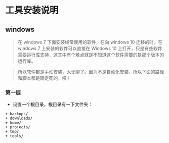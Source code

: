 # 工具安装说明

## windows

> 在 windows 7 下面安装经常使用的软件，在向 windows 10 迁移的时，在 windows 7 上安装的软件可以直接在 Windows 10 上打开，只是有些软件需要运行库支持，这其中有个难点就是不知道这个软件需要的是那个版本的运行库。

> 所以软件都是手动安装，太无聊了。因为不是自动化安装，所以下面的路径和脚本都是固定死的，哎！

### 第一层
- 设置一个根目录，根目录有一下文件夹：
```
+ backups/
+ downloads/
+ home/
+ projects/
+ tmp/
+ tools/
```
